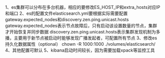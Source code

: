 1、es集群可以分布在多台机器，相应的要修改ES_HOST_IP和extra_hosts对应IP和端口
2、es的配置文件elasticsearch.yml要根据实际需要配置gateway.expected_nodes和discovery.zen.ping.unicast.hosts
   gateway.expected_nodes表示节点故障后，只有启动该设置数量的节点，集群才开始恢复并同步数据
   discovery.zen.ping.unicast.hosts表示集群发现机制为多播，主要用于新节点被启动时能够发现广播发起者，可配置所有节点
3、修改es持久化数据属性（optional）
chown -R 1000:1000 ./volumes/elasticsearch/
4、其他配置可默认
5、kibana启动时间较长，因为需要加载xpack等监控工具
